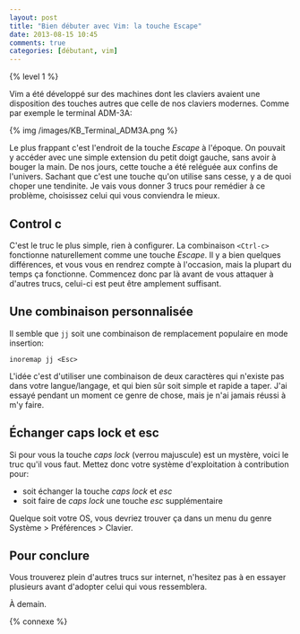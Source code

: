 ```yaml
---
layout: post
title: "Bien débuter avec Vim: la touche Escape"
date: 2013-08-15 10:45
comments: true
categories: [débutant, vim]
---
```


{% level 1 %}

Vim a été développé sur des machines dont les claviers avaient une
disposition des touches autres que celle de nos claviers modernes. Comme par
exemple le terminal ADM-3A:

{% img /images/KB_Terminal_ADM3A.png %}

<!-- more -->

Le plus frappant c'est l'endroit de la touche *Escape* à l'époque. On pouvait
y accéder avec une simple extension du petit doigt gauche, sans avoir à
bouger la main. De nos jours, cette touche a été reléguée aux confins de
l'univers. Sachant que c'est une touche qu'on utilise sans cesse, y a de
quoi choper une tendinite. Je vais vous donner 3 trucs pour remédier à ce
problème, choisissez celui qui vous conviendra le mieux.

Control c
-----------
C'est le truc le plus simple, rien à configurer. La combinaison `<Ctrl-c>`
fonctionne naturellement comme une touche *Escape*. Il y a bien
quelques différences, et vous vous en rendrez compte à l'occasion, mais
la plupart du temps ça fonctionne. Commencez donc par là avant de vous
attaquer à d'autres trucs, celui-ci est peut être amplement suffisant.

Une combinaison personnalisée
-----------------------------
Il semble que `jj` soit une combinaison de remplacement populaire en
mode insertion:

``` vim
inoremap jj <Esc>
```

L'idée c'est d'utiliser une combinaison de deux caractères qui n'existe
pas dans votre langue/langage, et qui bien sûr soit simple et rapide a
taper. J'ai essayé pendant un moment ce genre de chose, mais je n'ai
jamais réussi à m'y faire.

Échanger caps lock et esc
-------------------------
Si pour vous la touche *caps lock* (verrou majuscule) est un mystère, voici
le truc qu'il vous faut. Mettez donc votre système d'exploitation à
contribution pour:

* soit échanger la touche *caps lock* et *esc*
* soit faire de *caps lock* une touche *esc* supplémentaire

Quelque soit votre OS, vous devriez trouver ça dans un menu du genre
Système > Préférences > Clavier.

Pour conclure
-------------
Vous trouverez plein d'autres trucs sur internet, n'hesitez pas à en
essayer plusieurs avant d'adopter celui qui vous ressemblera.

À demain.

{% connexe %}
